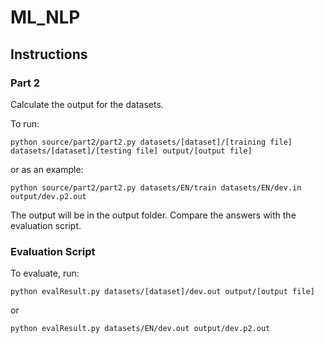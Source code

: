 # ML_NLP

## Instructions

### Part 2 

Calculate the output for the datasets. 

To run: 

    python source/part2/part2.py datasets/[dataset]/[training file] datasets/[dataset]/[testing file] output/[output file]

or as an example: 

    python source/part2/part2.py datasets/EN/train datasets/EN/dev.in output/dev.p2.out

The output will be in the output folder. Compare the answers with the evaluation script.
    
    
    
### Evaluation Script

To evaluate, run:

    python evalResult.py datasets/[dataset]/dev.out output/[output file]
    
or

    python evalResult.py datasets/EN/dev.out output/dev.p2.out
